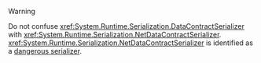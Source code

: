 > [!WARNING]
> Do not confuse <xref:System.Runtime.Serialization.DataContractSerializer> with <xref:System.Runtime.Serialization.NetDataContractSerializer>. <xref:System.Runtime.Serialization.NetDataContractSerializer> is identified as a [dangerous serializer](/dotnet/standard/serialization/binaryformatter-security-guide.md#dangerous-alternatives).

